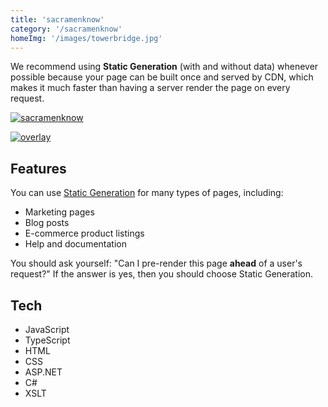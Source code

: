 ```yaml
---
title: 'sacramenknow'
category: '/sacramenknow'
homeImg: '/images/towerbridge.jpg'
---
```


We recommend using **Static Generation** (with and without data) whenever possible because your page can be built once and served by CDN, which makes it much faster than having a server render the page on every request.

[![sacramenknow](/images/sacKno.png "sacramenknow")](https://www.capradio.org/sacramenknow/)

[![overlay](/images/overlayMob.png "overlay")](https://www.capradio.org)

## Features
You can use [Static Generation]() for many types of pages, including:

- Marketing pages
- Blog posts
- E-commerce product listings 
- Help and documentation

You should ask yourself: "Can I pre-render this page **ahead** of a user's request?" If the answer is yes, then you should choose Static Generation.

## Tech
- JavaScript
- TypeScript
- HTML
- CSS
- ASP.NET
- C#
- XSLT